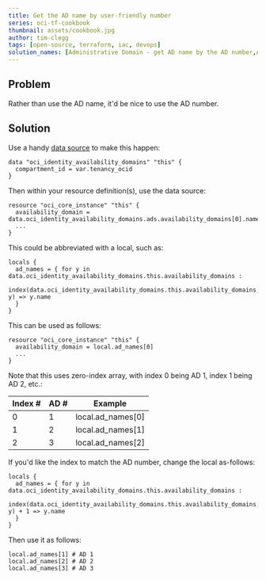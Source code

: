 ```yaml
---
title: Get the AD name by user-friendly number
series: oci-tf-cookbook
thumbnail: assets/cookbook.jpg
author: tim-clegg
tags: [open-source, terraform, iac, devops]
solution_names: [Administrative Domain - get AD name by the AD number,AD - get AD name by the AD number,IAM - get AD name by the number]
---
```


## Problem
Rather than use the AD name, it'd be nice to use the AD number.

## Solution
Use a handy [data source](https://registry.terraform.io/providers/hashicorp/oci/latest/docs/data-sources/identity_availability_domains) to make this happen:
```
data "oci_identity_availability_domains" "this" {
  compartment_id = var.tenancy_ocid
}
```

Then within your resource definition(s), use the data source:
```
resource "oci_core_instance" "this" {
  availability_domain = data.oci_identity_availability_domains.ads.availability_domains[0].name
  ...
}
```

This could be abbreviated with a local, such as:
```
locals {
  ad_names = { for y in data.oci_identity_availability_domains.this.availability_domains :
    index(data.oci_identity_availability_domains.this.availability_domains, y) => y.name
  }
}
```

This can be used as follows:
```
resource "oci_core_instance" "this" {
  availability_domain = local.ad_names[0]
  ...
}
```

Note that this uses zero-index array, with index 0 being AD 1, index 1 being AD 2, etc.:

| Index # | AD # | Example |
|---------|------|---------|
| 0 | 1 | local.ad_names[0] |
| 1 | 2 | local.ad_names[1] |
| 2 | 3 | local.ad_names[2] |

If you'd like the index to match the AD number, change the local as-follows:

```
locals {
  ad_names = { for y in data.oci_identity_availability_domains.this.availability_domains :
    index(data.oci_identity_availability_domains.this.availability_domains, y) + 1 => y.name
  }
}
```

Then use it as follows:

```
local.ad_names[1] # AD 1
local.ad_names[2] # AD 2
local.ad_names[3] # AD 3
```